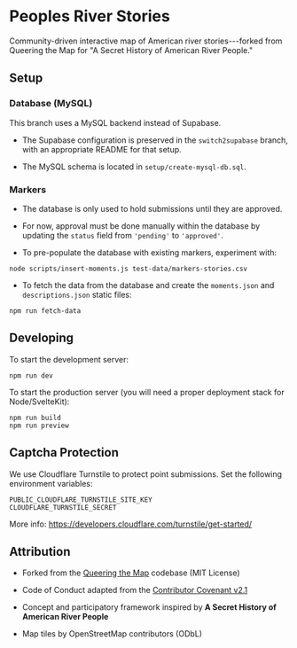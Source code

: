 # Peoples River Stories

Community-driven interactive map of American river stories---forked from Queering the Map for "A Secret History of American River People."

## Setup

### Database (MySQL)

This branch uses a MySQL backend instead of Supabase.

- The Supabase configuration is preserved in the `switch2supabase` branch, with an appropriate README for that setup.

- The MySQL schema is located in `setup/create-mysql-db.sql`.

### Markers

- The database is only used to hold submissions until they are approved.

- For now, approval must be done manually within the database by updating the `status` field from `'pending'` to `'approved'`.

- To pre-populate the database with existing markers, experiment with:

```
node scripts/insert-moments.js test-data/markers-stories.csv
```

- To fetch the data from the database and create the `moments.json` and `descriptions.json` static files:

```
npm run fetch-data
```

## Developing

To start the development server:

```
npm run dev
```

To start the production server (you will need a proper deployment stack for Node/SvelteKit):

```
npm run build
npm run preview
```

## Captcha Protection

We use Cloudflare Turnstile to protect point submissions. Set the following environment variables:

```
PUBLIC_CLOUDFLARE_TURNSTILE_SITE_KEY
CLOUDFLARE_TURNSTILE_SECRET
```

More info: https://developers.cloudflare.com/turnstile/get-started/

## Attribution

- Forked from the [Queering the Map](https://github.com/queeringthemap/queering-the-map) codebase (MIT License)

- Code of Conduct adapted from the [Contributor Covenant v2.1](https://www.contributor-covenant.org/version/2/1/code_of_conduct.html)

- Concept and participatory framework inspired by **A Secret History of American River People**

- Map tiles by OpenStreetMap contributors (ODbL)
